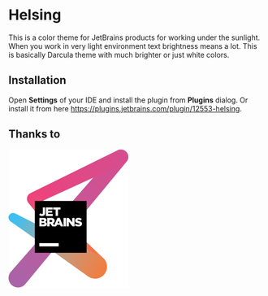 Helsing
=======

This is a color theme for JetBrains products for working under the sunlight.
When you work in very light environment text brightness means a lot.
This is basically Darcula theme with much brighter or just white colors.

Installation
------------

Open __Settings__ of your IDE and install the plugin from __Plugins__ dialog.
Or install it from here https://plugins.jetbrains.com/plugin/12553-helsing.

Thanks to
---------

[![JetBrains](svg/jetbrains.svg)](https://www.jetbrains.com/?from=helsing)
